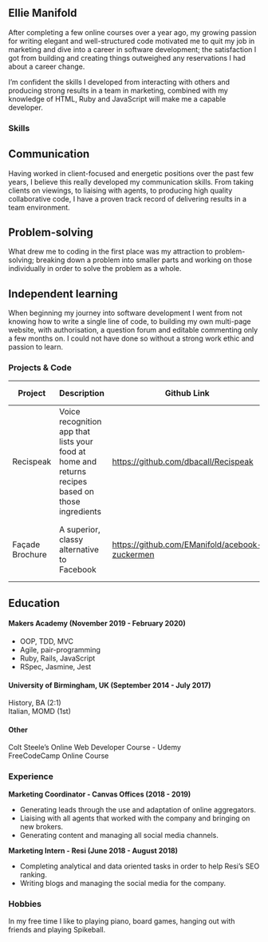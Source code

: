 ## Ellie Manifold

After completing a few online courses over a year ago, my growing passion for writing elegant and well-structured code motivated me to quit my job in marketing and dive into a career in software development; the satisfaction I got from building and creating things outweighed any reservations I had about a career change.   
   
I’m confident the skills I developed from interacting with others and producing strong results in a team in marketing, combined with my knowledge of HTML, Ruby and JavaScript will make me a capable developer.   

### Skills

## Communication
Having worked in client-focused and energetic positions over the past few years, I believe this really developed my communication skills. From taking clients on viewings, to liaising with agents, to producing high quality collaborative code, I have a proven track record of delivering results in a team environment. 

## Problem-solving
What drew me to coding in the first place was my attraction to problem-solving; breaking down a problem into smaller parts and working on those individually in order to solve the problem as a whole. 

## Independent learning
When beginning my journey into software development I went from not knowing how to write a single line of code, to building my own multi-page website, with authorisation, a question forum and editable commenting only a few months on. I could not have done so without a strong work ethic and passion to learn. 

### Projects & Code

**Project** | **Description** | **Github Link** | **Technologies Used**
--- | --- | --- | ---
Recispeak | Voice recognition app that lists your food at home and returns recipes based on those ingredients | https://github.com/dbacall/Recispeak | JavaScript, React-Native, React-Native Voice, Jest, CircleCI, Code Climate, Spoonacular APIs
Façade Brochure | A superior, classy alternative to Facebook | https://github.com/EManifold/acebook-zuckermen | Ruby on Rails, JQuery, RSpec, Travis, Rubocop, Code Climate

## Education

#### Makers Academy (November 2019 - February 2020)

- OOP, TDD, MVC
- Agile, pair-programming
- Ruby, Rails, JavaScript
- RSpec, Jasmine, Jest

#### University of Birmingham, UK (September 2014 - July 2017)
History, BA (2:1)  
Italian, MOMD (1st)  

#### Other
Colt Steele’s Online Web Developer Course - Udemy  
FreeCodeCamp Online Course  

### Experience

**Marketing Coordinator - Canvas Offices (2018 - 2019)**
- Generating leads through the use and adaptation of online aggregators.
- Liaising with all agents that worked with the company and bringing on new brokers.
- Generating content and managing all social media channels.

**Marketing Intern - Resi (June 2018 - August 2018)**
- Completing analytical and data oriented tasks in order to help Resi’s SEO ranking.
- Writing blogs and managing the social media for the company.

### Hobbies
In my free time I like to playing piano, board games, hanging out with friends and playing Spikeball.
